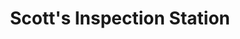 ---
title: "Scott's Inspection Station"
url: /erie/scotts-inspection-station/
shop: Autowerkstatt
---